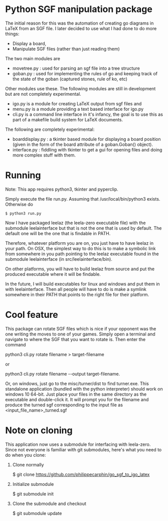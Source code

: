 Python SGF manipulation package
===============================
The initial reason for this was the automation of creating go diagrams in LaTeX
from an SGF file.  I later decided to use what I had done to do more things:
* Display a board,
* Manipulate SGF files (rather than just reading them)

The two main modules are 
* movetree.py : used for parsing an sgf file into a tree structure
* goban.py : used for implementing the rules of go and keeping track of the
  state of the goban (captured stones, rule of ko, etc)

Other modules use these.  The following modules are still in development but are
not completely experimental.
* igo.py is a module for creating LaTeX output from sgf files and
* menu.py is a module providing a text based interface for igo.py
* cli.py is a command line interface in it's infancy, the goal is to use
  this as part of a makefile build system for LaTeX documents.

The following are completely experimental:
* boarddisplay.py : a tkinter based module for displaying a board position
  (given in the form of the board attribute of a goban.Goban() object).
* interface.py : fiddling with tkinter to get a gui for opening files and
  doing more complex stuff with them.

Running
=======

Note: This app requires python3, tkinter and pyperclip.

Simply execute the file run.py. Assuming that /usr/local/bin/python3 exists.
Otherwise do

	$ python3 run.py

Now I have packaged leelaz (the leela-zero executable file) with the submodule
leelainterface but that is not the one that is used by default.  The default one
will be the one that is findable in PATH.

Therefore, whatever platform you are on, you just have to have leelaz in your
path.  On OSX, the simplest way to do this is to make a symbolic link from
somewhere in you path pointing to the leelaz executable found in the submodule
leelainterface (in src/leelainterface/bin).

On other platforms, you will have to build leelaz from source and put the
produced executable where it will be findable.

In the future, I will build executables for linux and windows and put them in
with leelainterface.  Then all people will have to do is make a symlink
somewhere in their PATH that points to the right file for their platform.

Cool feature
============

This package can rotate SGF files which is nice if your opponent was the one
writing the moves to one of your games.  Simply open a terminal and navigate to
where the SGF that you want to rotate is.  Then enter the command

python3 cli.py rotate filename > target-filename

or

python3 cli.py rotate filename --output target-filename.

Or, on windows, just go to the misc/turner/dist to find turner.exe.  This
standalone application (bundled with the python interpreter) should work on
windows 10 64-bit.  Just place your files in the same directory as the
executable and double-click it.  It will prompt you for the filename and produce
the turned sgf corresponding to the input file as <input_file_name>_turned.sgf

Note on cloning
===============

This application now uses a submodule for interfacing with leela-zero.  Since
not everyone is familiar with git submodules, here's what you need to do when
you clone:

1) Clone normally

	$ git clone https://github.com/philippecarphin/go_sgf_to_igo_latex

2) Initialize submodule

	$ git submodule init

3) Clone the submodule and checkout

	$ git submodule update


